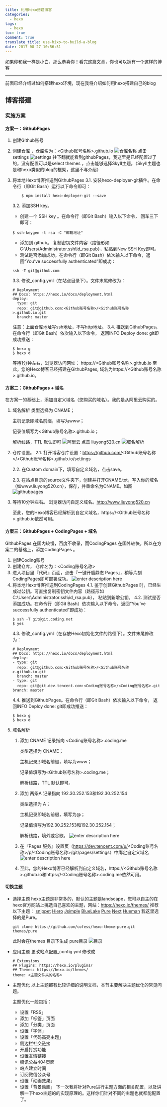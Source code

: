 ```yaml
---
title: 利用hexo搭建博客
categories:
  - hexo
tags:
  - hexo
toc: true
comment: true
translate_title: use-hixo-to-build-a-blog
date: 2017-08-27 10:56:51
---
```

如果你和我一样是小白，那么恭喜你！看完这篇文章，你也可以拥有一个这样的博客
_____
前面已经介绍过如何搭建hexo环境，现在我将介绍如何用hexo搭建自己的blog
## 博客搭建

### 实施方案
#### 方案一：GithubPages
1. 创建Github账号

2. 创建仓库 ，仓库名为：<Github账号名称>.github.io
![仓库名称](https://www.github.com/liuyong520/pic/raw/master/小书匠/1556370583717.png)
点击settings
![settings](https://www.github.com/liuyong520/pic/raw/master/小书匠/1556370714512.png)
往下翻就能看到githubPages，我这里是已经配置过了的，没有配置可以是select themes ，点击能够选择SkyII主题。（SkyII主题也是和hexo类似的blog的框架，这里不与介绍）

3. 将本地Hexo博客推送到GithubPages
	3.1. 安装hexo-deployer-git插件。在命令行（即Git Bash）运行以下命令即可：
	```shell?linenums
		$ npm install hexo-deployer-git --save
	```
	3.2. 添加SSH key。

	- 创建一个 SSH key 。在命令行（即Git Bash）输入以下命令， 回车三下即可：
	```
	$ ssh-keygen -t rsa -C "邮箱地址"
	```
	- 添加到 github。 复制密钥文件内容（路径形如C:\Users\Administrator\.ssh\id_rsa.pub），粘贴到New SSH Key即可。
	- 测试是否添加成功。在命令行（即Git Bash）依次输入以下命令，返回“You’ve successfully authenticated”即成功：
	```
	ssh -T git@github.com
	```
	 3.3. 修改_config.yml（在站点目录下）。文件末尾修改为：

	```
	# Deployment
	## Docs: https://hexo.io/docs/deployment.html
	deploy:
	  type: git
	  repo: git@github.com:<Github账号名称>/<Github账号名称>.github.io.git
	  branch: master
	```

	注意：上面仓库地址写ssh地址，不写http地址。
	3.4. 推送到GithubPages。在命令行（即Git Bash）依次输入以下命令， 返回INFO Deploy done: git即成功推送： 

	```
	$ hexo g
	$ hexo d
	```
	等待1分钟左右，浏览器访问网址： https://<Github账号名称>.github.io
至此，您的Hexo博客已经搭建在GithubPages, 域名为https://<Github账号名称>.github.io。
 
#### 方案二：GithubPages + 域名
在方案一的基础上，添加自定义域名（您购买的域名）。我的是从阿里云购买的。
1. 域名解析
	类型选择为 CNAME；

	主机记录即域名前缀，填写为www；

	记录值填写为<Github账号名称>.github.io；

	解析线路，TTL 默认即可
	![阿里云](https://www.github.com/liuyong520/pic/raw/master/小书匠/屏幕快照_2019-04-27_21.28.51.png)
	点击 liuyong520.cn
	![域名解析](https://www.github.com/liuyong520/pic/raw/master/小书匠/1556371873729.png)
2. 仓库设置。
	2.1. 打开博客仓库设置：https://github.com/<Github账号名称>/<Github账号名称>.github.io/settings

	2.2. 在Custom domain下，填写自定义域名，点击save。

	2.3. 在站点目录的source文件夹下，创建并打开CNAME.txt，写入你的域名（如www.liuyong520.cn），保存，并重命名为CNAME。如图
	![githubpages](https://www.github.com/liuyong520/pic/raw/master/小书匠/1556370801480.png)
 3. 等待10分钟左右。
 	浏览器访问自定义域名。http://www.liuyong520.cn

	至此，您的Hexo博客已经解析到自定义域名，https://<Github账号名称>.github.io依然可用。
	
 #### 方案三：GithubPages + CodingPages + 域名

GithubPages 在国内较慢，百度不收录，而CodingPages 在国外较快。所以在方案二的基础上，添加CodingPages 。
1. 创建Coding账号
2. 创建仓库， 仓库名为：<Coding账号名称>
3. 进入项目里『代码』页面，点击『一键开启静态 Pages』，稍等片刻CodingPages即可部署成功。
![enter description here](https://www.github.com/liuyong520/pic/raw/master/小书匠/1556380352090.png)
4. 将本地Hexo博客推送到CodingPages
	4.1. 鉴于创建GithubPages 时，已经生成过公钥。可直接复制密钥文件内容（路径形如C:\Users\Administrator\.ssh\id_rsa.pub）， 粘贴到新增公钥。
	4.2. 测试是否添加成功。在命令行（即Git Bash）依次输入以下命令，返回“You’ve successfully authenticated”即成功：
	```
	$ ssh -T git@git.coding.net
	$ yes
	```
	4.3. 修改_config.yml（在存放Hexo初始化文件的路径下）。文件末尾修改为：
	```
	# Deployment
	## Docs: https://hexo.io/docs/deployment.html
	deploy:
	- type: git
	  repo: git@github.com:<Github账号名称>/<Github账号名称>.github.io.git
	  branch: master
	- type: git
	  repo: git@git.dev.tencent.com:<Coding账号名称>/<Coding账号名称>.git
  	branch: master
	```
	4.4. 推送到GithubPages。在命令行（即Git Bash）依次输入以下命令， 返回INFO Deploy done: git即成功推送：
	```
	$ hexo g
	$ hexo d
	```
5. 域名解析
	1. 添加 CNAME 记录指向 <Coding账号名称>.coding.me

		类型选择为 CNAME；

		主机记录即域名前缀，填写为www；

		记录值填写为<Github账号名称>.coding.me；

		解析线路，TTL 默认即可。

	2. 添加 两条A 记录指向 192.30.252.153和192.30.252.154

		类型选择为 A；

		主机记录即域名前缀，填写为@；

		记录值填写为192.30.252.153和192.30.252.154；

		解析线路，境外或谷歌。
		![enter description here](https://www.github.com/liuyong520/pic/raw/master/小书匠/1556382087569.png)
	 3. 在『Pages 服务』设置页（https://dev.tencent.com/u/<Coding账号名称>/p/<Coding账号名称>/git/pages/settings）中绑定自定义域名
	 ![enter description here](https://www.github.com/liuyong520/pic/raw/master/小书匠/1556382059000.png)
	 4. 至此，您的Hexo博客已经解析到自定义域名，https://<Github账号名称>.github.io和https://<Coding账号名称>.coding.me依然可用。

#### 切换主题 
 - 选择主题
	hexo主题是非常多的，默认的主题是landscape，您可以自主的在hexo官方网站上挑选自己喜欢的主题，网站：https://hexo.io/themes/
	推荐以下主题：
[snippet](https://github.com/shenliyang/hexo-theme-snippet#hexo-theme-snippet)
[Hiero](https://github.com/iTimeTraveler/hexo-theme-hiero#hiero)
[Jsimple](https://github.com/tangkunyin/hexo-theme-jsimple#jsimple)
[BlueLake](https://github.com/chaooo/hexo-theme-BlueLake#bluelake)
[Pure](https://github.com/cofess/hexo-theme-pure)
[Next](https://github.com/theme-next/hexo-theme-next)
[Hueman](https://github.com/ppoffice/hexo-theme-hueman)
	我这里选择的是Pure。
	```
	git clone https://github.com/cofess/hexo-theme-pure.git  themes/pure
	```
	此时会在themes 目录下生成 pure目录
![目录](https://www.github.com/liuyong520/pic/raw/master/小书匠/1556365705175.png)

 - 应用主题
	更改站点配置_config.yml 修改成
	```
	# Extensions
	## Plugins: https://hexo.io/plugins/
	## Themes: https://hexo.io/themes/
	theme: <主题文件夹的名称>
	```
 - 主题优化
	以上主题都有比较详细的说明文档，本节主要解决主题优化的常见问题。
	
	主题优化一般包括：
	 - 设置「RSS」
	 - 添加「标签」页面
	 - 添加「分类」页面
	 - 设置「字体」
	 - 设置「代码高亮主题」
	 - 侧边栏社交链接
	 - 开启打赏功能
	 - 设置友情链接
	 - 腾讯公益404页面
	 - 站点建立时间
	 - 订阅微信公众号
	 - 设置「动画效果」
	 - 设置「背景动画」
 下一次我将针对Pure进行主题方面的相关配置，以及讲解一下hexo主题的的实现原理的。这样你们针对不同的主题也就都能配置了。